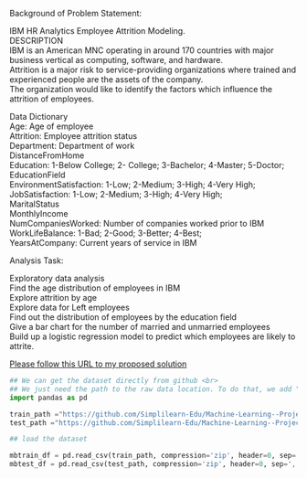 
Background of Problem Statement:  

IBM HR Analytics Employee Attrition Modeling.  
DESCRIPTION  
IBM is an American MNC operating in around 170 countries with major business vertical as computing, software, and hardware.  
Attrition is a major risk to service-providing organizations where trained and experienced people are the assets of the company.  
The organization would like to identify the factors which influence the attrition of employees.  

Data Dictionary  
Age: Age of employee  
Attrition: Employee attrition status  
Department: Department of work  
DistanceFromHome  
Education: 1-Below College; 2- College; 3-Bachelor; 4-Master; 5-Doctor;  
EducationField  
EnvironmentSatisfaction: 1-Low; 2-Medium; 3-High; 4-Very High;  
JobSatisfaction: 1-Low; 2-Medium; 3-High; 4-Very High;  
MaritalStatus  
MonthlyIncome  
NumCompaniesWorked: Number of companies worked prior to IBM  
WorkLifeBalance: 1-Bad; 2-Good; 3-Better; 4-Best;  
YearsAtCompany: Current years of service in IBM  

Analysis Task:  

Exploratory data analysis  
Find the age distribution of employees in IBM  
Explore attrition by age  
Explore data for Left employees  
Find out the distribution of employees by the education field  
Give a bar chart for the number of married and unmarried employees  
Build up a logistic regression model to predict which employees are likely to attrite.  

[Please follow this URL to my proposed solution](https://github.com/samuel-ntsua/Machine_Learning_with_Python/blob/b8cca00c8289dc373d1b0619b8238738c9a392e9/Machine_Learning_Project_mercedes_sntsua.ipynb)  

```Python pandas
## We can get the dataset directly from github <br>
## We just need the path to the raw data location. To do that, we add ""?raw=true" to the url link.
import pandas as pd

train_path ="https://github.com/Simplilearn-Edu/Machine-Learning--Projects/blob/master/Projects/Projects%20for%20Submission/Project%201%20-%20Mercedes-Benz%20Greener%20Manufacturing/Dataset%20for%20the%20project/train.zip?raw=true"
test_path ="https://github.com/Simplilearn-Edu/Machine-Learning--Projects/blob/master/Projects/Projects%20for%20Submission/Project%201%20-%20Mercedes-Benz%20Greener%20Manufacturing/Dataset%20for%20the%20project/test.zip?raw=true"

## load the dataset

mbtrain_df = pd.read_csv(train_path, compression='zip', header=0, sep=',', quotechar='"')
mbtest_df = pd.read_csv(test_path, compression='zip', header=0, sep=',', quotechar='"')

```
